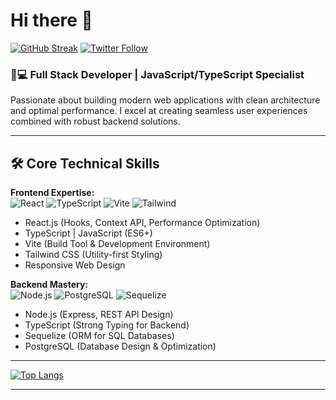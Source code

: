 # Hi there 👋  

[![GitHub Streak](https://streak-stats.demolab.com?user=TU_USERNAME&theme=dark&border_radius=5&mode=weekly)](https://git.io/streak-stats)
[![Twitter Follow](https://img.shields.io/twitter/follow/TU_USERNAME?style=social)](https://twitter.com/TU_USERNAME)

### 👨💻 Full Stack Developer | JavaScript/TypeScript Specialist

Passionate about building modern web applications with clean architecture and optimal performance. I excel at creating seamless user experiences combined with robust backend solutions.

---

## 🛠️ Core Technical Skills

**Frontend Expertise:**  
![React](https://img.shields.io/badge/React-20232A?style=for-the-badge&logo=react&logoColor=61DAFB)
![TypeScript](https://img.shields.io/badge/TypeScript-3178C6?style=for-the-badge&logo=typescript&logoColor=white)
![Vite](https://img.shields.io/badge/Vite-B73BFE?style=for-the-badge&logo=vite&logoColor=FFD62E)
![Tailwind](https://img.shields.io/badge/Tailwind_CSS-38B2AC?style=for-the-badge&logo=tailwind-css&logoColor=white)

- React.js (Hooks, Context API, Performance Optimization)
- TypeScript | JavaScript (ES6+)
- Vite (Build Tool & Development Environment)
- Tailwind CSS (Utility-first Styling)
- Responsive Web Design

**Backend Mastery:**  
![Node.js](https://img.shields.io/badge/Node.js-339933?style=for-the-badge&logo=nodedotjs&logoColor=white)
![PostgreSQL](https://img.shields.io/badge/PostgreSQL-316192?style=for-the-badge&logo=postgresql&logoColor=white)
![Sequelize](https://img.shields.io/badge/Sequelize-52B0E7?style=for-the-badge&logo=sequelize&logoColor=white)

- Node.js (Express, REST API Design)
- TypeScript (Strong Typing for Backend)
- Sequelize (ORM for SQL Databases)
- PostgreSQL (Database Design & Optimization)

---

[![Top Langs](https://github-readme-stats.vercel.app/api/top-langs/?username=TU_USERNAME&layout=compact&theme=dark&hide_border=true)](https://github.com/TU_USERNAME)

---
